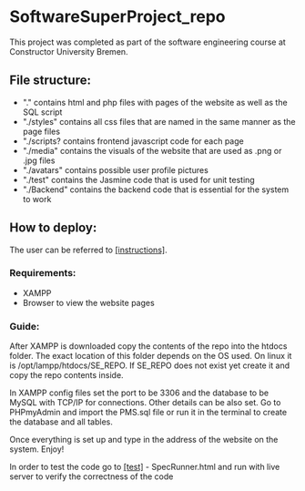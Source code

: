 # SoftwareSuperProject_repo

This project was completed as part of the software engineering course at Constructor University Bremen.

## File structure:
- "." contains html and php files with pages of the website as well as the SQL script
- "./styles" contains all css files that are named in the same manner as the page files
- "./scripts? contains frontend javascript code for each page
- "./media" contains the visuals of the website that are used as .png or .jpg files
- "./avatars" contains possible user profile pictures
- "./test" contains the Jasmine code that is used for unit testing
- "./Backend" contains the backend code that is essential for the system to work

## How to deploy:

The user can be referred to [[instructions]](./Backend/instructions.txt).

### Requirements:
- XAMPP
- Browser to view the website pages

### Guide:

After XAMPP is downloaded copy the contents of the repo into the htdocs folder. The exact location of this folder
depends on the OS used. On linux it is /opt/lampp/htdocs/SE_REPO. If SE_REPO does not exist yet create it and copy the repo contents inside.

In XAMPP config files set the port to be 3306 and the database to be MySQL with TCP/IP for connections. Other details can be also set.
Go to PHPmyAdmin and import the PMS.sql file or run it in the terminal to create the database and all tables. 

Once everything is set up and type in the address of the website on the system. Enjoy!

In order to test the code go to [[test]](./tests/jasmine-standalone-5.6.0/SpecRunner.html) - SpecRunner.html and run with live server to verify the correctness of the code


